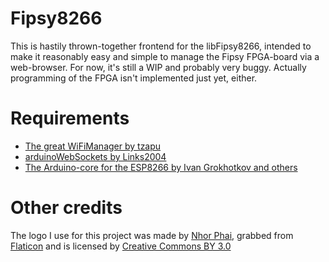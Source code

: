 # Fipsy8266
This is hastily thrown-together frontend for the libFipsy8266, intended to make it reasonably easy and simple to manage the Fipsy FPGA-board via a web-browser. For now, it's still a WIP and probably very buggy. Actually programming of the FPGA isn't implemented just yet, either.

# Requirements
* [The great WiFiManager by tzapu](https://github.com/tzapu/WiFiManager)
* [arduinoWebSockets by Links2004](https://github.com/Links2004/arduinoWebSockets)
* [The Arduino-core for the ESP8266 by Ivan Grokhotkov and others](https://github.com/esp8266/Arduino)

# Other credits
The logo I use for this project was made by [Nhor Phai](https://www.flaticon.com/authors/nhor-phai), grabbed from [Flaticon](https://www.flaticon.com/) and is licensed by [Creative Commons BY 3.0](http://creativecommons.org/licenses/by/3.0/)
